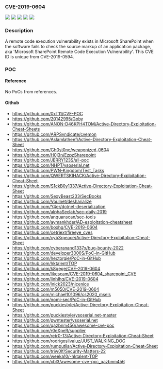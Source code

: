 ### [CVE-2019-0604](https://cve.mitre.org/cgi-bin/cvename.cgi?name=CVE-2019-0604)
![](https://img.shields.io/static/v1?label=Product&message=Microsoft%20SharePoint%20Enterprise%20Server&color=blue)
![](https://img.shields.io/static/v1?label=Product&message=Microsoft%20SharePoint%20Foundation&color=blue)
![](https://img.shields.io/static/v1?label=Product&message=Microsoft%20SharePoint%20Server&color=blue)
![](https://img.shields.io/static/v1?label=Version&message=n%2Fa&color=blue)
![](https://img.shields.io/static/v1?label=Vulnerability&message=Remote%20Code%20Execution&color=brighgreen)

### Description

A remote code execution vulnerability exists in Microsoft SharePoint when the software fails to check the source markup of an application package, aka 'Microsoft SharePoint Remote Code Execution Vulnerability'. This CVE ID is unique from CVE-2019-0594.

### POC

#### Reference
No PoCs from references.

#### Github
- https://github.com/0xT11/CVE-POC
- https://github.com/20142995/Goby
- https://github.com/ANON-D46KPH4TOM/Active-Directory-Exploitation-Cheat-Sheets
- https://github.com/ARPSyndicate/cvemon
- https://github.com/Aslamlatheef/Active-Directory-Exploitation-Cheat-Sheet
- https://github.com/Gh0st0ne/weaponized-0604
- https://github.com/H0j3n/EzpzSharepoint
- https://github.com/JERRY123S/all-poc
- https://github.com/NHPT/ysoserial.net
- https://github.com/PWN-Kingdom/Test_Tasks
- https://github.com/QWERTSKIHACK/Active-Directory-Exploitation-Cheat-Sheet.
- https://github.com/S1ckB0y1337/Active-Directory-Exploitation-Cheat-Sheet
- https://github.com/SexyBeast233/SecBooks
- https://github.com/Voulnet/desharialize
- https://github.com/Y4er/dotnet-deserialization
- https://github.com/alphaSeclab/sec-daily-2019
- https://github.com/anquanscan/sec-tools
- https://github.com/aymankhder/AD-esploitation-cheatsheet
- https://github.com/boxhg/CVE-2019-0604
- https://github.com/cetriext/fireeye_cves
- https://github.com/cyb3rpeace/Active-Directory-Exploitation-Cheat-Sheet
- https://github.com/cyberanand1337x/bug-bounty-2022
- https://github.com/developer3000S/PoC-in-GitHub
- https://github.com/hectorgie/PoC-in-GitHub
- https://github.com/hktalent/TOP
- https://github.com/k8gege/CVE-2019-0604
- https://github.com/likescam/CVE-2019-0604_sharepoint_CVE
- https://github.com/linhlhq/CVE-2019-0604
- https://github.com/lnick2023/nicenice
- https://github.com/m5050/CVE-2019-0604
- https://github.com/michael101096/cs2020_msels
- https://github.com/nomi-sec/PoC-in-GitHub
- https://github.com/puckiestyle/Active-Directory-Exploitation-Cheat-Sheet
- https://github.com/puckiestyle/ysoserial.net-master
- https://github.com/pwntester/ysoserial.net
- https://github.com/qazbnm456/awesome-cve-poc
- https://github.com/r0eXpeR/supplier
- https://github.com/retr0-13/Active-Directory-Exploitation-Cheat-Sheet
- https://github.com/rodrigosilvaluz/JUST_WALKING_DOG
- https://github.com/rumputliar/Active-Directory-Exploitation-Cheat-Sheet
- https://github.com/triw0lf/Security-Matters-22
- https://github.com/weeka10/-hktalent-TOP
- https://github.com/xbl3/awesome-cve-poc_qazbnm456

